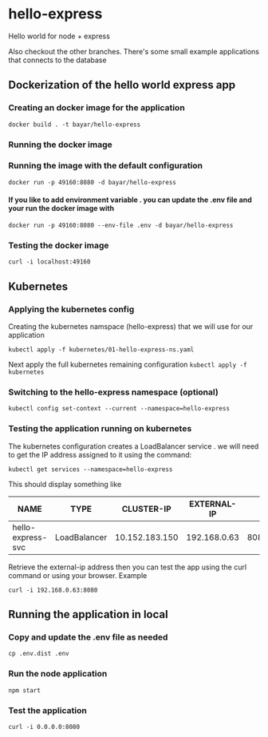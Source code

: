 # hello-express
Hello world for node + express

Also checkout the other branches. There's some small example applications that connects to the database

## Dockerization of the hello world express app

### Creating an docker image for the application
```docker build . -t bayar/hello-express```

### Running the docker image
### Running the image with the default configuration
```docker run -p 49160:8080 -d bayar/hello-express```

#### If you like to add environment variable . you can update the .env file and your run the docker image with
```docker run -p 49160:8080 --env-file .env -d bayar/hello-express```

### Testing the docker image
```curl -i localhost:49160```

## Kubernetes

### Applying the kubernetes config
Creating the kubernetes namspace (hello-express) that we will use for our application 

```kubectl apply -f kubernetes/01-hello-express-ns.yaml```

Next apply the full kubernetes remaining configuration 
```kubectl apply -f kubernetes```

### Switching to the hello-express namespace (optional)
```kubectl config set-context --current --namespace=hello-express```

### Testing the application running on kubernetes
The kubernetes configuration creates a LoadBalancer service . we will need to get the IP address assigned to it using the command:

```kubectl get services --namespace=hello-express```

This should display something like

|NAME|                TYPE|           CLUSTER-IP|       EXTERNAL-IP|    PORT(S)|          AGE|
| -- |------------------- | ------------------- | ---------------- | --------- | ----------- |
|hello-express-svc|   LoadBalancer|   10.152.183.150|   192.168.0.63|   8080:30123/TCP|   11m|

Retrieve the external-ip address then you can test the app using the curl command or using your browser. Example

```curl -i 192.168.0.63:8080```
 

## Running the application in local
### Copy and update the .env file as needed
```cp .env.dist .env```

### Run the node application
```npm start```

### Test the application
```curl -i 0.0.0.0:8080```